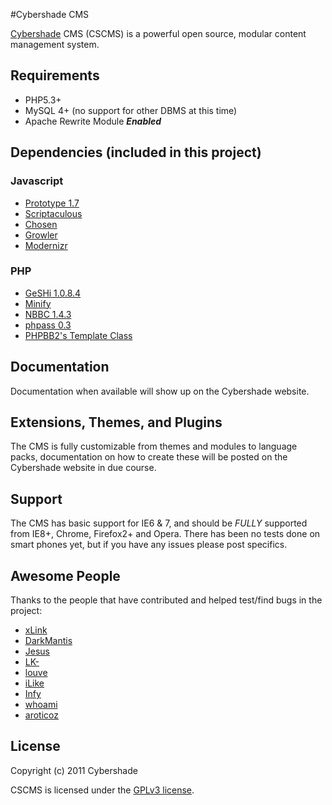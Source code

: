 #Cybershade CMS

[Cybershade](http://cybersha.de/) CMS (CSCMS) is a powerful open source, modular content management system.

## Requirements

* PHP5.3+ 
* MySQL 4+ (no support for other DBMS at this time)
* Apache Rewrite Module ***Enabled***

## Dependencies (included in this project)

### Javascript
- [Prototype 1.7](http://prototypejs.org/)
- [Scriptaculous](http://script.aculo.us/)
- [Chosen](https://github.com/harvesthq/chosen)
- [Growler](http://code.google.com/p/kproto/wiki/Growler)
- [Modernizr](http://modernizr.com)

### PHP
- [GeSHi 1.0.8.4](http://qbnz.com/highlighter/)
- [Minify](http://code.google.com/p/minify/)
- [NBBC 1.4.3](http://nbbc.sourceforge.net/)
- [phpass 0.3](http://www.openwall.com/phpass/)
- [PHPBB2's Template Class](http://phpbb.com)

## Documentation

Documentation when available will show up on the Cybershade website. 

## Extensions, Themes, and Plugins

The CMS is fully customizable from themes and modules to language packs, documentation on how to create these will be posted on the Cybershade website in due course.

## Support

The CMS has basic support for IE6 & 7, and should be *FULLY* supported from IE8+, Chrome, Firefox2+ and Opera.
There has been no tests done on smart phones yet, but if you have any issues please post specifics.

## Awesome People

Thanks to the people that have contributed and helped test/find bugs in the project:

- [xLink](https://github.com/xLink)
- [DarkMantis](https://github.com/DarkMantisCS)
- [Jesus](https://github.com/NoelDavies)
- [LK-](https://github.com/LK-)
- [louve](https://github.com/louve)
- [iLike](https://github.com/iLike)
- [Infy](https://github.com/infyhr)
- [whoami](https://github.com/johnmaguire2013)
- [aroticoz](http://cybershade.org/profile/view/aroticoz)

## License

Copyright (c) 2011 Cybershade

CSCMS is licensed under the [GPLv3 license](http://www.gnu.org/licenses/gpl-3.0.html).
